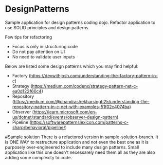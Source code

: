 # DesignPatterns

Sample application for design patterns coding dojo. Refactor application to use SOLID principles and design patterns.

Few tips for refactoring
- Focus is only in structuring code
- Do not pay attention on UI
- No need to validate user inputs

Below are listed some design patterns which you may find helpful:
- Factory (https://devwithjosh.com/understanding-the-factory-pattern-in-c)
- Strategy (https://medium.com/codenx/strategy-pattern-net-c-ea0d122f60c4)
- Repository (https://medium.com/@chandrashekharsingh25/understanding-the-repository-pattern-in-c-net-with-examples-51f02c4074ba)
- Observer (https://learn.microsoft.com/en-us/dotnet/standard/events/observer-design-pattern)
- Pipeline (https://softwarepatternslexicon.com/patterns-c-sharp/behavioral/pipeline/)

#Sample solution
There is a refactored version in sample-solution-branch. It is ONE WAY to restructure application and not even the best one as it is purposely over-engineered to include many design patterns. Small application like this one doesn't necessarely need them all as they are also adding some complexity to code.

